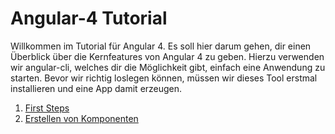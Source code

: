# Angular-4 Tutorial

Willkommen im Tutorial für Angular 4. Es soll hier darum gehen, dir einen Überblick über die Kernfeatures von Angular 4 zu geben. Hierzu verwenden wir angular-cli, welches dir die Möglichkeit gibt, einfach eine Anwendung zu starten. Bevor wir richtig loslegen können, müssen wir dieses Tool erstmal installieren und eine App damit erzeugen.

1. [First Steps](https://github.com/ElliDy/angular4-discogs/blob/master/01%20First%20steps.md)
1. [Erstellen von Komponenten]()
